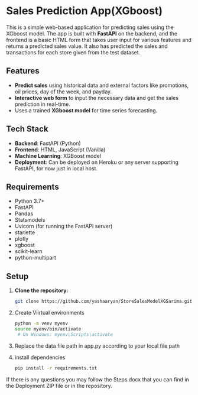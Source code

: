 # Sales Prediction App(XGboost)

This is a simple web-based application for predicting sales using the XGboost model. The app is built with **FastAPI** on the backend, and the frontend is a basic HTML form that takes user input for various features and returns a predicted sales value. It also has predicted the sales and transactions for each store given from the test dataset.

## Features

- **Predict sales** using historical data and external factors like promotions, oil prices, day of the week, and payday.
- **Interactive web form** to input the necessary data and get the sales prediction in real-time.
- Uses a trained **XGboost model** for time series forecasting.

## Tech Stack

- **Backend**: FastAPI (Python)
- **Frontend**: HTML, JavaScript (Vanilla)
- **Machine Learning**: XGBoost model
- **Deployment**: Can be deployed on Heroku or any server supporting FastAPI, for now just in local host.

## Requirements

- Python 3.7+
- FastAPI
- Pandas
- Statsmodels
- Uvicorn (for running the FastAPI server)
- starlette
- plotly
- xgboost
- scikit-learn
- python-multipart

## Setup

1. **Clone the repository:**

   ```bash
   git clone https://github.com/yashaaryan/StoreSalesModelXGSarima.git

2. Create Viirtual environments
   ```bash
   python -m venv myenv
   source myenv/bin/activate
    # On Windows: myenv\Scripts\activate
5. Replace the data file path in app.py according to your local file path
6. install dependencies
     ```bash
    pip install -r requirements.txt

If there is any questions you may follow the Steps.docx that you can find in the Deployment ZIP file or in the repository.
